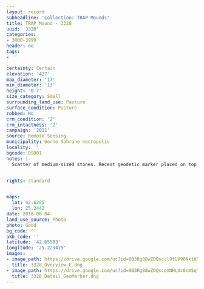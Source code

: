 ```yaml
---
layout: record
subheadline: 'Collection: TRAP Mounds'
title: TRAP Mound - 3328
uuid: '3328'
categories:
- 3000-3999
header: no
tags:
- ''

certainty: Certain
elevation: '427'
max_diameter: '17'
min_diameter: '13'
height: '0.7'
size_category: Small
surrounding_land_use: Pasture
surface_condition: Pasture
robbed: No
crm_condition: '2'
crm_intactness: '2'
campaign: '2011'
source: Remote Sensing
municipality: Gorno Sahrane necropolis
locality: ''
bgcode: DS001
notes: |-
  Scatter of medium-sized stones. Recent geodetic marker placed on top of mound (origin-2008). Built on natural slope-hard to determine some aspects. No obvious robbers' trench's.


rights: standard


maps:
  lat: 42.6285
  lon: 25.2442
date: 2018-06-04
land_use_source: Photo
photo: Good
bg_code: ''
akb_code: ''
latitude: '42.65583'
longitude: '25.223475'
images:
- image_path: https://drive.google.com/uc?id=0B3Rg88wZDQsccl9tUV90NktKMG8
  title: 3328_Overview_E.dng
- image_path: https://drive.google.com/uc?id=0B3Rg88wZDQsceXNHLUc0cm5qY0k
  title: 3328_Detail_GeoMarker.dng
---
```

